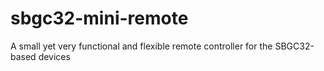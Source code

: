 # sbgc32-mini-remote
A small yet very functional and flexible remote controller for the SBGC32-based devices
